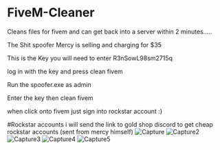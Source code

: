 # FiveM-Cleaner

Cleans files for fivem and can get back into a server within 2 minutes.....

The Shit spoofer Mercy is selling and charging for $35 

This is the Key you will need to enter R3nSowL98sm2715q

log in with the key and press clean fivem 

Run the spoofer.exe as admin

Enter the key then clean fivem 

when click onto fivem just sign into rockstar account :)







#Rockstar accounts
i will send the link to gold shop discord to get cheap rockstar accounts (sent from mercy himself)
![Capture](https://user-images.githubusercontent.com/100459240/187054085-1f7d2e19-61a4-445c-b5d7-4ae300f13ddb.PNG)
![Capture2](https://user-images.githubusercontent.com/100459240/187054129-102f318d-767b-4d4a-8838-7fd816b7f198.PNG)
![Capture3](https://user-images.githubusercontent.com/100459240/187054130-6ba10968-8035-4887-8b61-e4abe28a376c.PNG)
![Capture4](https://user-images.githubusercontent.com/100459240/187054133-dbf27fb6-1f44-4e35-afc5-91ec7f49bf87.PNG)
![Capture5](https://user-images.githubusercontent.com/100459240/187054135-f1cb7dad-7b5a-4441-b6db-a6f0a3bf4932.PNG)
